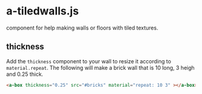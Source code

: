 a-tiledwalls.js
===============
component for help making walls or floors with tiled textures.


thickness
----------
Add the `thickness` component to your wall to resize it according to `material.repeat`.
The following will make a brick wall that is 10 long, 3 heigh and 0.25 thick.

```html
<a-box thickness="0.25" src="#bricks" material="repeat: 10 3" ></a-box>
```

